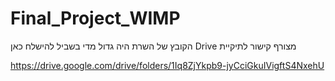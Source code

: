 # Final_Project_WIMP

הקובץ של השרת היה גדול מדי בשביל להישלח כאן Drive מצורף קישור לתיקיית

https://drive.google.com/drive/folders/1Iq8ZjYkpb9-jyCciGkuIVigftS4NxehU
